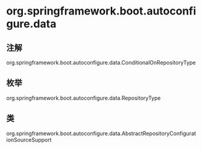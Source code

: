 # org.springframework.boot.autoconfigure.data

## 注解

org.springframework.boot.autoconfigure.data.ConditionalOnRepositoryType

## 枚举

org.springframework.boot.autoconfigure.data.RepositoryType

## 类

org.springframework.boot.autoconfigure.data.AbstractRepositoryConfigurationSourceSupport




